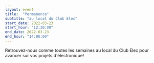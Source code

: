 ```yaml
---
layout: event
title:  "Permanence"
subtitle: "au local du Club Elec"
start_date: 2022-03-23
start_hour: "12:30:00"
end_date: 2022-03-23
end_hour: "14:00:00"
---
```


Retrouvez-nous comme toutes les semaines au local du Club Elec pour avancer sur vos projets d'électronique!
